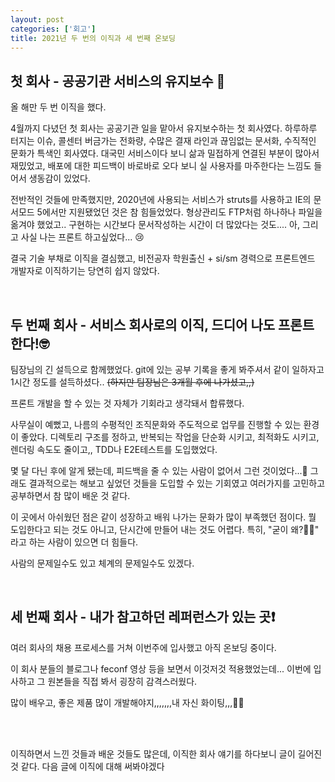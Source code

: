 ```yaml
---
layout: post
categories: ['회고']
title: 2021년 두 번의 이직과 세 번째 온보딩
---
```



## 첫 회사 - 공공기관 서비스의 유지보수 🏢
올 해만 두 번 이직을 했다. 

4월까지 다녔던 첫 회사는 공공기관 일을 맡아서 유지보수하는 첫 회사였다. 하루하루 터지는 이슈, 콜센터 버금가는 전화량, 수많은 결재 라인과 끊임없는 문서화, 수직적인 문화가 특색인 회사였다. 대국민 서비스이다 보니 삶과 밀접하게 연결된 부분이 많아서 재밌었고, 배포에 대한 피드백이 바로바로 오다 보니 실 사용자를 마주한다는 느낌도 들어서 생동감이 있었다.

전반적인 것들에 만족했지만, 2020년에 사용되는 서비스가 struts를 사용하고 IE의 문서모드 5에서만 지원됐었던 것은 참 힘들었었다. 형상관리도 FTP처럼 하나하나 파일을 옮겨야 했었고.. 구현하는 시간보다 문서작성하는 시간이 더 많았다는 것도.... 아, 그리고 사실 나는 프론트 하고싶었다... 😢

결국 기술 부채로 이직을 결심했고, 비전공자 학원출신 + si/sm 경력으로 프론트엔드 개발자로 이직하기는 당연히 쉽지 않았다. 

<br/>

## 두 번째 회사 - 서비스 회사로의 이직, 드디어 나도 프론트 한다!🤓
팀장님의 긴 설득으로 함께했었다. git에 있는 공부 기록을 좋게 봐주셔서 같이 일하자고 1시간 정도를 설득하셨다.. ~~(하지만 팀장님은 3개월 후에 나가셨고,,)~~ 

프론트 개발을 할 수 있는 것 자체가 기회라고 생각돼서 합류했다.

사무실이 예뻤고, 나름의 수평적인 조직문화와 주도적으로 업무를 진행할 수 있는 환경이 좋았다. 디렉토리 구조를 정하고, 반복되는 작업을 단순화 시키고, 최적화도 시키고, 렌더링 속도도 줄이고,, TDD나 E2E테스트를 도입했었다. 

몇 달 다닌 후에 알게 됐는데, 피드백을 줄 수 있는 사람이 없어서 그런 것이었다...🥲 그래도 결과적으로는 해보고 싶었던 것들을 도입할 수 있는 기회였고 여러가지를 고민하고 공부하면서 참 많이 배운 것 같다.

이 곳에서 아쉬웠던 점은 같이 성장하고 배워 나가는 문화가 많이 부족했던 점이다. 뭘 도입한다고 되는 것도 아니고, 단시간에 만들어 내는 것도 어렵다. 특히, "굳이 왜?🤷‍♂️" 라고 하는 사람이 있으면 더 힘들다. 

사람의 문제일수도 있고 체계의 문제일수도 있겠다.

<br/>

## 세 번째 회사 - 내가 참고하던 레퍼런스가 있는 곳❗️
여러 회사의 채용 프로세스를 거쳐 이번주에 입사했고 아직 온보딩 중이다.

이 회사 분들의 블로그나 feconf 영상 등을 보면서 이것저것 적용했었는데... 이번에 입사하고 그 원본들을 직접 봐서 굉장히 감격스러웠다. 

많이 배우고, 좋은 제품 많이 개발해야지,,,,,,,내 자신 화이팅,,,🙌🏼

<br/><br/>

이직하면서 느낀 것들과 배운 것들도 많은데, 이직한 회사 얘기를 하다보니 글이 길어진 것 같다. 다음 글에 이직에 대해 써봐야겠다 